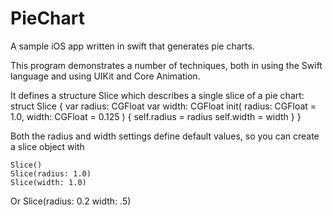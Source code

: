 # PieChart
A sample iOS app written in swift that generates pie charts.

This program demonstrates a number of techniques, both in using the Swift language and using UIKit and Core Animation.

It defines a structure Slice which describes a single slice of a pie chart:
    struct Slice
    {
      var radius: CGFloat
      var width:  CGFloat
      init(
        radius:     CGFloat = 1.0,
        width:      CGFloat = 0.125
        )
      {
        self.radius = radius
        self.width = width
      }
    }

Both the radius and width settings define default values, so you can create a slice object with 

    Slice()
    Slice(radius: 1.0)
    Slice(width: 1.0)
Or
    Slice(radius: 0.2 width: .5)
